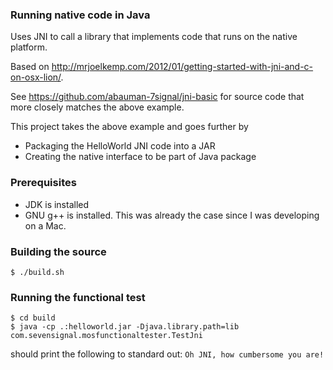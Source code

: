 ### Running native code in Java
Uses JNI to call a library that implements code that runs on the native platform.

Based on http://mrjoelkemp.com/2012/01/getting-started-with-jni-and-c-on-osx-lion/.

See https://github.com/abauman-7signal/jni-basic for source code that more closely
matches the above example.

This project takes the above example and goes further by
* Packaging the HelloWorld JNI code into a JAR
* Creating the native interface to be part of Java package


### Prerequisites
* JDK is installed
* GNU g++ is installed. This was already the case since I was developing on a Mac.


### Building the source
    $ ./build.sh


### Running the functional test
    $ cd build
    $ java -cp .:helloworld.jar -Djava.library.path=lib com.sevensignal.mosfunctionaltester.TestJni

should print the following to standard out: `Oh JNI, how cumbersome you are!`
